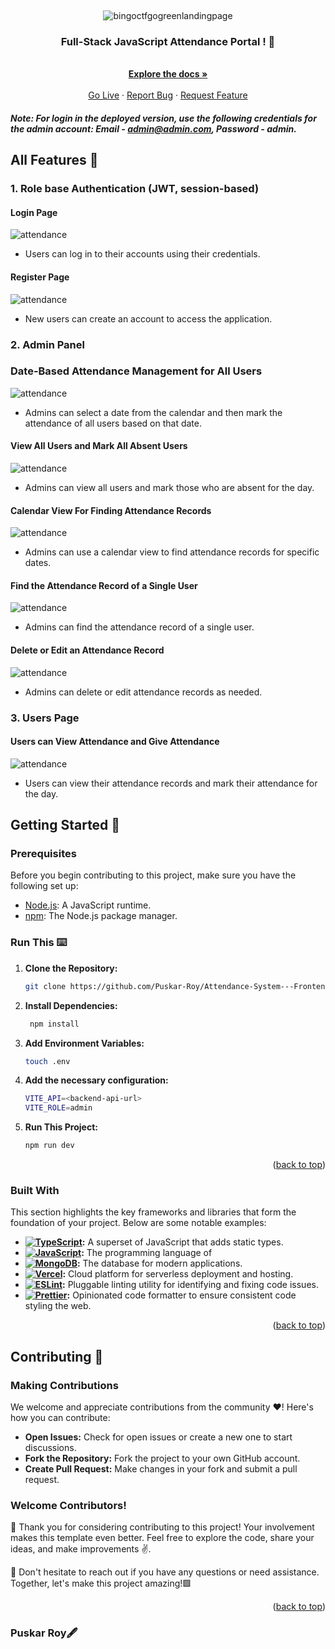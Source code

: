 <a name="readme-top"></a>


<br />
<div align="center">
  
  ![bingoctfgogreenlandingpage](https://res.cloudinary.com/dky3cpvtf/image/upload/v1711051483/Attendance%20App/4_mce9vo.png)
  
<h3 align="center">Full-Stack JavaScript 
Attendance Portal ! 📝</h3>
  <p align="center">
    <br />
    <a href="https://github.com/Puskar-Roy/bingoCTF"><strong>Explore the docs »</strong></a>
    <br />
    <br />
    <a href="https://attendancee.vercel.app">Go Live</a>
    ·
    <a href="https://github.com/Puskar-Roy/Attendance-System---Frontend/issues">Report Bug</a>
    ·
    <a href="https://github.com/Puskar-Roy/Attendance-System---Frontend/issues">Request Feature</a>
  </p>
</div>

##### Note: *For login in the deployed version, use the following credentials for the admin account: Email - admin@admin.com, Password - admin.*

 ## All Features 🌟 

 ### 1. Role base Authentication (JWT, session-based)
 
#### Login Page
 
 ![attendance](https://res.cloudinary.com/dky3cpvtf/image/upload/v1711051459/Attendance%20App/1_wftrnk.png)
 
 - Users can log in to their accounts using their credentials.

 #### Register Page 

 ![attendance](https://res.cloudinary.com/dky3cpvtf/image/upload/v1711051472/Attendance%20App/2_jqjyzd.png)

 - New users can create an account to access the application.

  ### 2. Admin Panel

  ### Date-Based Attendance Management for All Users

  ![attendance](https://res.cloudinary.com/dky3cpvtf/image/upload/v1711061721/Attendance%20App/Untitled_design_s1jlrx.png)

  - Admins can select a date from the calendar and then mark the attendance of all users based on that date.

  
  #### View All Users and Mark All Absent Users
    
  ![attendance](https://res.cloudinary.com/dky3cpvtf/image/upload/v1711051477/Attendance%20App/3_k6jpgj.png)
  
  - Admins can view all users and mark those who are absent for the day.

#### Calendar View For Finding Attendance Records
    
  ![attendance](https://res.cloudinary.com/dky3cpvtf/image/upload/v1711051483/Attendance%20App/4_mce9vo.png)

 - Admins can use a calendar view to find attendance records for specific dates. 


#### Find the Attendance Record of a Single User
    
  ![attendance](https://res.cloudinary.com/dky3cpvtf/image/upload/v1711051495/Attendance%20App/5_h2exa4.png)
  
- Admins can find the attendance record of a single user.  


#### Delete or Edit an Attendance Record
    
  ![attendance](https://res.cloudinary.com/dky3cpvtf/image/upload/v1711051503/Attendance%20App/6_houtbs.png)

 - Admins can delete or edit attendance records as needed. 

### 3. Users Page

#### Users can View Attendance and Give Attendance

![attendance](https://res.cloudinary.com/dky3cpvtf/image/upload/v1711051514/Attendance%20App/7_sgj5te.png)

- Users can view their attendance records and mark their attendance for the day.
  

## Getting Started 🚀


### Prerequisites
Before you begin contributing to this project, make sure you have the following set up:

- [Node.js](https://nodejs.org/): A JavaScript runtime.
- [npm](https://www.npmjs.com/): The Node.js package manager.

### Run This ⌨️

1. **Clone the Repository:**
   ```bash
   git clone https://github.com/Puskar-Roy/Attendance-System---Frontend
   ```
2. **Install Dependencies:**
   ```bash
    npm install
   ```
3. **Add Environment Variables:**
   ```bash
   touch .env
   ```
4. **Add the necessary configuration:**
   
   ```bash
   VITE_API=<backend-api-url>
   VITE_ROLE=admin
   ```
5. **Run This Project:**
   ```bash
   npm run dev
   ```

   <p align="right">(<a href="#readme-top">back to top</a>)</p>






### Built With

This section highlights the key frameworks and libraries that form the foundation of your project. Below are some notable examples:


- **[![TypeScript](https://shields.io/badge/TypeScript-3178C6?logo=TypeScript&logoColor=FFF&style=flat-square)](https://www.typescriptlang.org/):** A superset of JavaScript that adds static types.
- **[![JavaScript](https://img.shields.io/badge/JavaScript-323330?style=for-the-badge&logo=javascript&logoColor=F7DF1E)](https://developer.mozilla.org/en-US/docs/Web/JavaScript):** The programming language of 
- **[![MongoDB](https://img.shields.io/badge/MongoDB-4EA94B?style=for-the-badge&logo=mongodb&logoColor=white)](https://www.mongodb.com/):** The database for modern applications.
- **[![Vercel](https://img.shields.io/badge/Vercel-000000?style=for-the-badge&logo=vercel&logoColor=white)](https://vercel.com/):** Cloud platform for serverless deployment and hosting.
- **[![ESLint](https://img.shields.io/badge/ESLint-4B32C3?style=for-the-badge&logo=eslint&logoColor=white)](https://eslint.org/):** Pluggable linting utility for identifying and fixing code issues.
- **[![Prettier](https://img.shields.io/badge/Prettier-F7B93E?style=for-the-badge&logo=prettier&logoColor=white)](https://prettier.io/):** Opinionated code formatter to ensure consistent code styling the web.



<p align="right">(<a href="#readme-top">back to top</a>)</p>


   
## Contributing 🌟   
### Making Contributions

We welcome and appreciate contributions from the community ❤️! Here's how you can contribute:

- **Open Issues:** Check for open issues or create a new one to start discussions.
- **Fork the Repository:** Fork the project to your own GitHub account.
- **Create Pull Request:** Make changes in your fork and submit a pull request.

### Welcome Contributors!

🚀 Thank you for considering contributing to this project! Your involvement makes this template even better. Feel free to explore the code, share your ideas, and make improvements ✌️.

🌟 Don't hesitate to reach out if you have any questions or need assistance. Together, let's make this project amazing!🟩

<p align="right">(<a href="#readme-top">back to top</a>)</p>


### Puskar Roy🖋️






